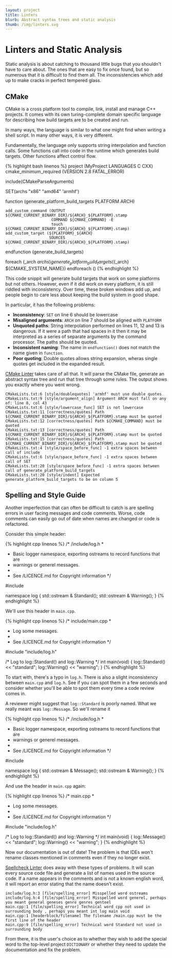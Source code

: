 ```yaml
---
layout: project
title: Linters
blurb: Abstract syntax trees and static analysis
thumb: /img/linters.svg
---
```


Linters and Static Analysis
===========================

Static analysis is about catching to thousand little bugs that you shouldn't
have to care about. The ones that are easy to fix once found, but so numerous
that it is difficult to find them all. The inconsistencies which add up
to make cracks in perfect tempered glass.

CMake
-----

CMake is a cross platform tool to compile, link, install and manage C++
projects. It comes with its own turing-complete domain specific language for
describing how build targets are to be created and run.

In many ways, the language is similar to what one might find when writing
a shell script. In many other ways, it is very different.

Fundamentally, the language only supports string interpolation and
function calls. Some functions call into code in the runtime which generates
build targets. Other functions affect control flow.

{% highlight bash linenos %}
project (MyProject LANGUAGES C CXX)
cmake_minimum_required (VERSION 2.8 FATAL_ERROR)

include(CMakeParseArguments)

SET(archs "x86" "amd64" 'armhf')

function (generate_platform_build_targets PLATFORM
          ARCH)

    add_custom_command (OUTPUT ${CMAKE_CURRENT_BINARY_DIR}/${ARCH}_${PLATFORM}.stamp
                        COMMAND ${CMAKE_COMMAND} -E
                        touch ${CMAKE_CURRENT_BINARY_DIR}/${ARCH}_${PLATFORM}.stamp)
    add_custom_target (${PLATFORM}_${ARCH}
                       SOURCES ${CMAKE_CURRENT_BINARY_DIR}/${ARCH}_${PLATFORM}.stamp)

endfunction (generate_build_targets)

foreach (_arch ${archs})
  generate_platform_build_targets(${_arch} ${CMAKE_SYSTEM_NAME})
endforeach ()
{% endhighlight %}

This code snippit will generate build targets that work on some platforms but
not others. However, even if it did work on every platform, it is still riddled
with inconsistency. Over time, these broken windows add up, and people begin
to care less about keeping the build system in good shape.

In particular, it has the following problems:

 - **Inconsistency**: `SET` on line 6 should be lowercase
 - **Misaligned arguments**: `ARCH` on line 7 should be aligned with `PLATFORM`
 - **Unquoted paths**: String interpolation performed on lines 11, 12 and 13
                       is dangerous. If it were a path that had spaces in it
                       then it may be interpreted as a series of separate
                       arguments by the command processor. The paths should
                       be quoted.
 - **Inconsistent naming**: The name in `endfunction()` does not match the
                            name given in `function`.
 - **Poor quoting**: Double quotes allows string expansion, wheras single
                     quotes get included in the expanded result.

[CMake Linter](http://github.com/polysquare/polysquare-cmake-linter) takes care
of all that. It will parse the CMake file, generate an abstract syntax tree
and run that tree through some rules. The output shows you exactly where you
went wrong.

```
CMakeLists.txt:6 [style/doublequotes] 'armhf' must use double quotes
CMakeLists.txt:9 [style/argument_align] Argument ARCH must fall on any of: line 8, col 43
CMakeLists.txt:6 [style/lowercase_func] SET is not lowercase
CMakeLists.txt:11 [correctness/quotes] Path ${CMAKE_CURRENT_BINARY_DIR}/${ARCH}_${PLATFORM}.stamp must be quoted
CMakeLists.txt:12 [correctness/quotes] Path ${CMAKE_COMMAND} must be quoted
CMakeLists.txt:13 [correctness/quotes] Path ${CMAKE_CURRENT_BINARY_DIR}/${ARCH}_${PLATFORM}.stamp must be quoted
CMakeLists.txt:15 [correctness/quotes] Path ${CMAKE_CURRENT_BINARY_DIR}/${ARCH}_${PLATFORM}.stamp must be quoted
CMakeLists.txt:4 [style/space_before_func] -1 extra spaces between call of include
CMakeLists.txt:6 [style/space_before_func] -1 extra spaces between call of SET
CMakeLists.txt:20 [style/space_before_func] -1 extra spaces between call of generate_platform_build_targets
CMakeLists.txt:20 [style/indent] Expected generate_platform_build_targets to be on column 5
```

Spelling and Style Guide
------------------------

Another imperfection that can often be difficult to catch is are spelling errors
in user facing messages and code comments. Worse, code comments can easily
go out of date when names are changed or code is refactored.

Consider this simple header:

{% highlight cpp linenos %}
/* /include/log.h
 *
 * Basic logger namespace, exporting ostreams to record functions that are
 * warnings or generel messages.
 *
 * See /LICENCE.md for Copyright information */

#include <ostream>

namespace log {
    std::ostream & Standard();
    std::ostream & Warning();
}
{% endhighlight %}

We'll use this header in `main.cpp`.

{% highlight cpp linenos %}
/* include/main.cpp
 *
 * Log some messages.
 *
 * See /LICENCE.md for Copyright information */

#include "include/log.h"

/* Log to log::Standard() and log::Warning */
int main(void) {
    log::Standard() << "standard";
    log::Warning() << "warning";
}
{% endhighlight %}

To start with, there's a typo in `log.h`. There is also a slight inconsistency
between `main.cpp` and `log.h`. See if you can spot them in a few seconds and
consider whether you'll be able to spot them every time a code review comes in.

A reviewer might suggest that `log::Standard` is poorly named. What we really
meant was `log::Message`. So we'll rename it

{% highlight cpp linenos %}
/* /include/log.h
 *
 * Basic logger namespace, exporting ostreams to record functions that are
 * warnings or generel messages.
 *
 * See /LICENCE.md for Copyright information */

#include <ostream>

namespace log {
    std::ostream & Message();
    std::ostream & Warning();
}
{% endhighlight %}

And use the header in `main.cpp` again:

{% highlight cpp linenos %}
/* main.cpp
 *
 * Log some messages.
 *
 * See /LICENCE.md for Copyright information */

#include "include/log.h"

/* Log to log::Standard() and log::Warning */
int main(void) {
    log::Message() << "standard";
    log::Warning() << "warning";
}
{% endhighlight %}

Now our documentation is out of date! The problem is that IDEs won't
rename classes mentioned in comments even if they no longer exist.

[Spellcheck Linter](http://github.com/polysquare/polysquare-generic-file-linter)
does away with these types of problems. It will scan every source code file
and generate a list of names used in the source code. If a name appears in
the comments and is not a known english word, it will report an error
stating that the name doesn't exist.

```
include/log.h:3 [file/spelling_error] Misspelled word ostreams
include/log.h:4 [file/spelling_error] Misspelled word generel, perhaps you meant general geneses genre genres genteel
main.cpp:1 [file/spelling_error] Technical word cpp not used in surrounding body , perhaps you meant int log main void
main.cpp:1 [headerblock/filename] The filename /main.cpp must be the first line of the header
main.cpp:9 [file/spelling_error] Technical word Standard not used in surrounding body
```

From there, it is the user's choice as to whether they wish to add the special
word to the top-level project `DICTIONARY` or whether they need to update
the documentation and fix the problem.